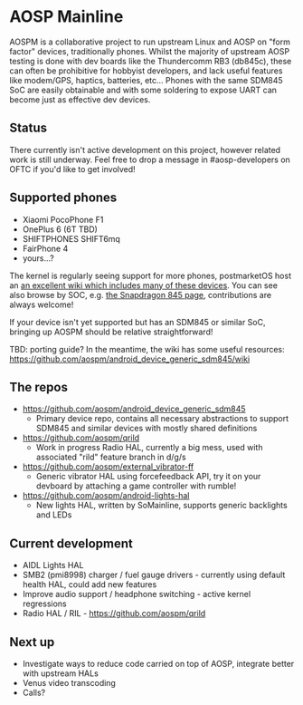 # AOSP Mainline

AOSPM is a collaborative project to run upstream Linux and AOSP on "form factor" devices, traditionally phones.
Whilst the majority of upstream AOSP testing is done with dev boards like the Thundercomm RB3 (db845c), these can often
be prohibitive for hobbyist developers, and lack useful features like modem/GPS, haptics, batteries, etc... Phones with
the same SDM845 SoC are easily obtainable and with some soldering to expose UART can become just as effective dev devices.

## Status

There currently isn't active development on this project, however related work is still underway. Feel free to drop a message in #aosp-developers on OFTC if you'd like to get involved!

## Supported phones

 * Xiaomi PocoPhone F1
 * OnePlus 6 (6T TBD)
 * SHIFTPHONES SHIFT6mq
 * FairPhone 4
 * yours...?
 
The kernel is regularly seeing support for more phones, postmarketOS host an [an excellent wiki which includes many of these devices](https://wiki.postmarketos.org/wiki/Devices).
You can see also browse by SOC, e.g. [the Snapdragon 845 page](https://wiki.postmarketos.org/wiki/Qualcomm_Snapdragon_845_(SDM845)), contributions are always welcome!

If your device isn't yet supported but has an SDM845 or similar SoC, bringing up AOSPM should be relative straightforward!

TBD: porting guide? In the meantime, the wiki has some useful resources: https://github.com/aospm/android_device_generic_sdm845/wiki

## The repos

* https://github.com/aospm/android_device_generic_sdm845
  * Primary device repo, contains all necessary abstractions to support SDM845 and similar devices with mostly shared definitions
* https://github.com/aospm/qrild
  * Work in progress Radio HAL, currently a big mess, used with associated "rild" feature branch in d/g/s
* https://github.com/aospm/external_vibrator-ff
  * Generic vibrator HAL using forcefeedback API, try it on your devboard by attaching a game controller with rumble!
* https://github.com/aospm/android-lights-hal
  * New lights HAL, written by SoMainline, supports generic backlights and LEDs
 

## Current development

 * AIDL Lights HAL
 * SMB2 (pmi8998) charger / fuel gauge drivers - currently using default health HAL, could add new features
 * Improve audio support / headphone switching - active kernel regressions
 * Radio HAL / RIL - https://github.com/aospm/qrild

## Next up

 * Investigate ways to reduce code carried on top of AOSP, integrate better with upstream HALs
 * Venus video transcoding
 * Calls?
